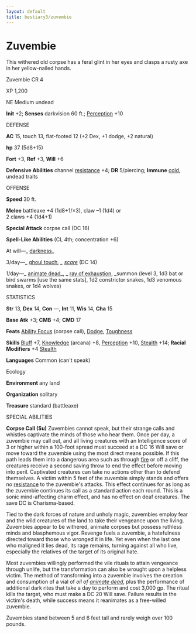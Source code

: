 ```yaml
---
layout: default
title: bestiary3/zuvembie
---
```

# Zuvembie

This withered old corpse has a feral glint in her eyes and clasps a rusty axe in her yellow-nailed hands.

Zuvembie CR 4

XP 1,200

NE Medium undead

**Init** +2; **Senses** darkvision 60 ft.; [Perception](skills/perception#_perception) +10

DEFENSE

**AC** 15, touch 13, flat-footed 12 (+2 Dex, +1 dodge, +2 natural)

**hp** 37 (5d8+15)

**Fort** +3, **Ref** +3, **Will** +6

**Defensive Abilities** channel [resistance](monsters/universalMonsterRules#_resistance) +4; **DR** 5/piercing; **Immune** [cold](monsters/creatureTypes#_cold-subtype), undead traits

OFFENSE

**Speed** 30 ft.

**Melee** battleaxe +4 (1d8+1/×3), claw –1 (1d4) or   
2 claws +4 (1d4+1)

**Special Attack** corpse call (DC 16)

**Spell-Like Abilities** (CL 4th; concentration +6)

At will—_ [darkness](spells/darkness#_darkness)_

3/day—_ [ghoul touch](spells/ghoulTouch#_ghoul-touch)_, _ [scare](spells/scare#_scare)_ (DC 14)

1/day—_ [animate dead](spells/animateDead#_animate-dead)_, _ [ray of exhaustion](spells/rayOfExhaustion#_ray-of-exhaustion), _summon (level 3, 1d3 bat or bird swarms [use the same stats], 1d2 constrictor snakes, 1d3 venomous snakes, or 1d4 wolves)

STATISTICS

**Str** 13, **Dex** 14, **Con** —, **Int** 11, **Wis** 14, **Cha** 15

**Base Atk** +3; **CMB** +4; **CMD** 17

**Feats** [Ability Focus](monsters/monsterFeats#_ability-focus) (corpse call), [Dodge](feats#_dodge), [Toughness](feats#_toughness)

**Skills** [Bluff](skills/bluff#_bluff) +7, [Knowledge](skills/knowledge#_knowledge) (arcana) +8, [Perception](skills/perception#_perception) +10, [Stealth](skills/stealth#_stealth) +14; **Racial Modifiers** +4 [Stealth](skills/stealth#_stealth)

**Languages** Common (can't speak)

Ecology

**Environment** any land

**Organization** solitary

**Treasure** standard (battleaxe)

SPECIAL ABILITIES

**Corpse Call (Su)** Zuvembies cannot speak, but their strange calls and whistles captivate the minds of those who hear them. Once per day, a zuvembie may call out, and all living creatures with an Intelligence score of 3 or higher within a 100-foot spread must succeed at a DC 16 Will save or move toward the zuvembie using the most direct means possible. If this path leads them into a dangerous area such as through [fire](monsters/creatureTypes#_fire-subtype) or off a cliff, the creatures receive a second saving throw to end the effect before moving into peril. Captivated creatures can take no actions other than to defend themselves. A victim within 5 feet of the zuvembie simply stands and offers no [resistance](monsters/universalMonsterRules#_resistance) to the zuvembie's attacks. This effect continues for as long as the zuvembie continues its call as a standard action each round. This is a sonic mind-affecting charm effect, and has no effect on deaf creatures. The save DC is Charisma-based.

Tied to the dark forces of nature and unholy magic, zuvembies employ fear and the wild creatures of the land to take their vengeance upon the living. Zuvembies appear to be withered, animate corpses but possess ruthless minds and blasphemous vigor. Revenge fuels a zuvembie, a hatefulness directed toward those who wronged it in life. Yet even when the last one who maligned it lies dead, its rage remains, turning against all who live, especially the relatives of the target of its original hate.

Most zuvembies willingly performed the vile rituals to attain vengeance through unlife, but the transformation can also be wrought upon a helpless victim. The method of transforming into a zuvembie involves the creation and consumption of a vial of _oil of [animate dead](spells/animateDead#_animate-dead)_, plus the performance of additional dark rites that take a day to perform and cost 3,000 gp. The ritual kills the target, who must make a DC 20 Will save. Failure results in the victim's death, while success means it reanimates as a free-willed zuvembie.

Zuvembies stand between 5 and 6 feet tall and rarely weigh over 100 pounds.

